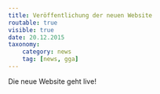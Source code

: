```yaml
---
title: Veröffentlichung der neuen Website
routable: true
visible: true
date: 20.12.2015
taxonomy:
    category: news
    tag: [news, gga]
---
```


Die neue Website geht live!